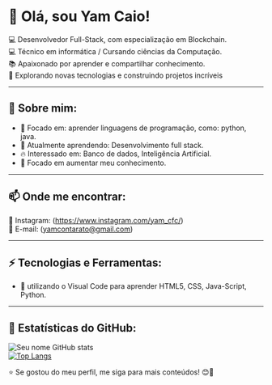 # 👋 Olá, sou Yam Caio!

💻 Desenvolvedor Full-Stack, com especialização em Blockchain. <br>
💻 Técnico em informática / Cursando ciências da Computação.<br>
📚 Apaixonado por aprender e compartilhar conhecimento.   
🚀 Explorando novas tecnologias e construindo projetos incríveis  

---

## 🚀 Sobre mim:
- 🎯 Focado em: aprender linguagens de programação, como: python, java. 
- 🌱 Atualmente aprendendo: Desenvolvimento full stack.  
- 🔥 Interessado em: Banco de dados, Inteligência Artificial. 
- 👋 Focado em aumentar meu conhecimento.  

---

## 📫 Onde me encontrar:
 🔗 Instagram: (https://www.instagram.com/yam_cfc/) <br>
 📧 E-mail: (yamcontarato@gmail.com)

---

## ⚡ Tecnologias e Ferramentas:
- 🚀 utilizando o Visual Code para aprender HTML5, CSS, Java-Script, Python.
 


---

## 🎯 Estatísticas do GitHub:

![Seu nome GitHub stats](https://github-readme-stats.vercel.app/api?username=seu-usuario&show_icons=true&theme=radical)  
[![Top Langs](https://github-readme-stats.vercel.app/api/top-langs/?username=seu-usuario&layout=compact&theme=radical)](https://github.com/seu-usuario)  

⭐️ Se gostou do meu perfil, me siga para mais conteúdos! 😊🚀  

